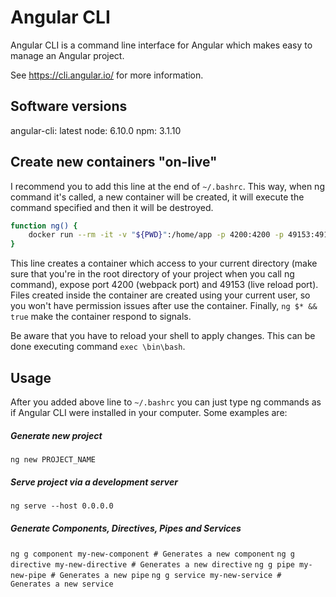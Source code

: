 # Angular CLI

Angular CLI is a command line interface for Angular which makes easy to manage an Angular project.

See https://cli.angular.io/ for more information.

## Software versions

angular-cli: latest
node: 6.10.0
npm: 3.1.10

## Create new containers "on-live"

I recommend you to add this line at the end of `~/.bashrc`. This way, when ng command it's called, a new container will be created, it will execute the command specified and then it will be destroyed.

```bash
function ng() {
	docker run --rm -it -v "${PWD}":/home/app -p 4200:4200 -p 49153:49153 -u `id -u`:`id -g` janlop/angular-cli "ng $* && true"
}
```

This line creates a container which access to your current directory (make sure that you're in the root directory of your project when you call ng command), expose port 4200 (webpack port) and 49153 (live reload port). Files created inside the container are created using your current user, so you won't have permission issues after use the container. Finally, `ng $* && true` make the container respond to signals.

Be aware that you have to reload your shell to apply changes. This can be done executing command `exec \bin\bash`.

## Usage

After you added above line to `~/.bashrc` you can just type ng commands as if Angular CLI were installed in your computer. Some examples are:

##### Generate new project

`ng new PROJECT_NAME`

##### Serve project via a development server

`ng serve --host 0.0.0.0`

##### Generate Components, Directives, Pipes and Services

`ng g component my-new-component # Generates a new component`
`ng g directive my-new-directive # Generates a new directive`
`ng g pipe my-new-pipe # Generates a new pipe`
`ng g service my-new-service # Generates a new service`
